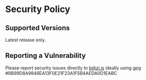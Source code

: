 [//]: # (Autogenerated by https://github.com/BarnabyShearer/meta)

# Security Policy

## Supported Versions

Latest release only.

## Reporting a Vulnerability

Please report security issues directly to <b@zi.is> ideally using gpg #9B99D8A9846EA13F0E21F23A1F5B4AEDA0D1EABC
